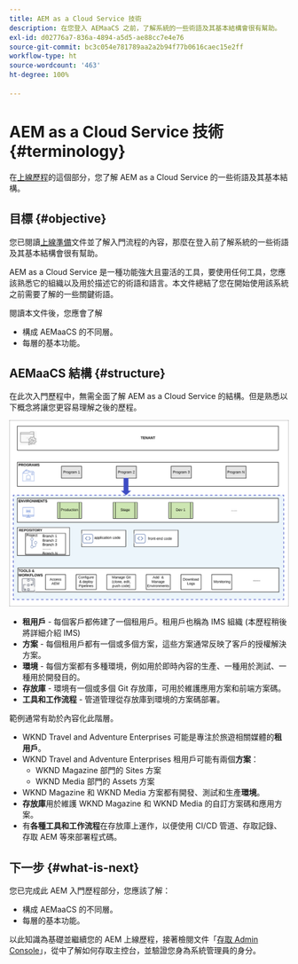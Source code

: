 ```yaml
---
title: AEM as a Cloud Service 技術
description: 在您登入 AEMaaCS 之前，了解系統的一些術語及其基本結構會很有幫助。
exl-id: d02776a7-836a-4894-a5d5-ae88cc7e4e76
source-git-commit: bc3c054e781789aa2a2b94f77b0616caec15e2ff
workflow-type: ht
source-wordcount: '463'
ht-degree: 100%

---
```


# AEM as a Cloud Service 技術 {#terminology}

在[上線歷程](overview.md)的這個部分，您了解 AEM as a Cloud Service 的一些術語及其基本結構。

## 目標 {#objective}

您已閱讀[上線準備](preparation.md)文件並了解入門流程的內容，那麼在登入前了解系統的一些術語及其基本結構會很有幫助。

AEM as a Cloud Service 是一種功能強大且靈活的工具，要使用任何工具，您應該熟悉它的組織以及用於描述它的術語和語言。本文件總結了您在開始使用該系統之前需要了解的一些關鍵術語。

閱讀本文件後，您應會了解

* 構成 AEMaaCS 的不同層。
* 每層的基本功能。

## AEMaaCS 結構 {#structure}

在此次入門歷程中，無需全面了解 AEM as a Cloud Service 的結構。但是熟悉以下概念將讓您更容易理解之後的歷程。

![Cloud Manager 結構](/help/journey-sites/quick-site/assets/cloud-manager-structure.png)

* **租用戶** - 每個客戶都佈建了一個租用戶。租用戶也稱為 IMS 組織 (本歷程稍後將詳細介紹 IMS)
* **方案** - 每個租用戶都有一個或多個方案，這些方案通常反映了客戶的授權解決方案。
* **環境** - 每個方案都有多種環境，例如用於即時內容的生產、一種用於測試、一種用於開發目的。
* **存放庫** - 環境有一個或多個 Git 存放庫，可用於維護應用方案和前端方案碼。
* **工具和工作流程** - 管道管理從存放庫到環境的方案碼部署。

範例通常有助於內容化此階層。

* WKND Travel and Adventure Enterprises 可能是專注於旅遊相關媒體的&#x200B;**租用戶**。
* WKND Travel and Adventure Enterprises 租用戶可能有兩個&#x200B;**方案**：
   * WKND Magazine 部門的 Sites 方案
   * WKND Media 部門的 Assets 方案
* WKND Magazine 和 WKND Media 方案都有開發、測試和生產&#x200B;**環境**。
* **存放庫**&#x200B;用於維護 WKND Magazine 和 WKND Media 的自訂方案碼和應用方案。
* 有&#x200B;**各種工具和工作流程**&#x200B;在存放庫上運作，以便使用 CI/CD 管道、存取記錄、存取 AEM 等來部署程式碼。

## 下一步 {#what-is-next}

您已完成此 AEM 入門歷程部分，您應該了解：

* 構成 AEMaaCS 的不同層。
* 每層的基本功能。

以此知識為基礎並繼續您的 AEM 上線歷程，接著檢閱文件「[存取 Admin Console](admin-console.md)」，從中了解如何存取主控台，並驗證您身為系統管理員的身分。
